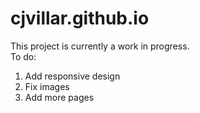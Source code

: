 # cjvillar.github.io
This project is currently a work in progress. 
<br>To do:</br>
1. Add responsive design
2. Fix images
3. Add more pages
